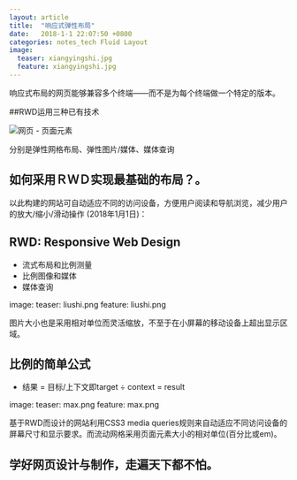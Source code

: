 ```yaml
---
layout: article
title:  "响应式弹性布局"
date:   2018-1-1 22:07:50 +0800
categories: notes_tech Fluid Layout 
image:
  teaser: xiangyingshi.jpg
  feature: xiangyingshi.jpg
---
```

响应式布局的网页能够兼容多个终端——而不是为每个终端做一个特定的版本。

##RWD运用三种已有技术

<img src="/images/xiangying.jpg"  alt="网页 - 页面元素" />
  
分别是弹性网格布局、弹性图片/媒体、媒体查询


## 如何采用ＲＷＤ实现最基础的布局？。

以此构建的网站可自动适应不同的访问设备，方便用户阅读和导航浏览，减少用户的放大/缩小/滑动操作  (2018年1月1日)：

## RWD: Responsive Web Design

- 流式布局和比例测量
- 比例图像和媒体
- 媒体查询

image:
  teaser: liushi.png
  feature: liushi.png

图片大小也是采用相对单位而灵活缩放，不至于在小屏幕的移动设备上超出显示区域。

## 比例的简单公式

- 结果 = 目标/上下文即target ÷ context = result

image:
  teaser: max.png
  feature: max.png

基于RWD而设计的网站利用CSS3 media queries规则来自动适应不同访问设备的屏幕尺寸和显示要求。而流动网格采用页面元素大小的相对单位(百分比或em)。

## 学好网页设计与制作，走遍天下都不怕。



